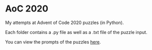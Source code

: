 # AoC 2020
My attempts at Advent of Code 2020 puzzles (in Python).

Each folder contains a .py file as well as a .txt file of the puzzle input.

You can view the prompts of the puzzles [here](https://adventofcode.com/2020).